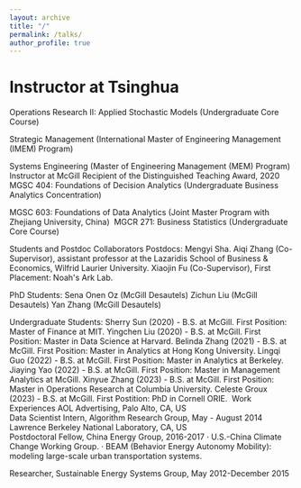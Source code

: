 ```yaml
---
layout: archive
title: "/"
permalink: /talks/
author_profile: true
---
```


Instructor at Tsinghua
======
Operations Research II: Applied Stochastic Models (Undergraduate Core Course)

Strategic Management (International Master of Engineering Management (IMEM) Program)

Systems Engineering (Master of Engineering Management (MEM) Program)
​
Instructor at McGill 
Recipient of the Distinguished Teaching Award, 2020
MGSC 404: Foundations of Decision Analytics (Undergraduate Business Analytics Concentration)

​MGSC 603: Foundations of Data Analytics (Joint Master Program with Zhejiang University, China)
​
MGCR 271: Business Statistics (Undergraduate Core Course)


Students and Postdoc Collaborators
Postdocs:
Mengyi Sha.
Aiqi Zhang (Co-Supervisor), assistant professor at the Lazaridis School of Business & Economics, Wilfrid Laurier University.
Xiaojin Fu (Co-Supervisor), First Placement: Noah's Ark Lab.

PhD Students:
Sena Onen Oz (McGill Desautels)
Zichun Liu (McGill Desautels)
Yan Zhang (McGill Desautels)

Undergraduate Students:
Sherry Sun (2020) - B.S. at McGill. First Position: Master of Finance at MIT.
Yingchen Liu (2020) - B.S. at McGill.  First Position: Master in Data Science at Harvard.
Belinda Zhang (2021) - B.S. at McGill. First Position: Master in Analytics at Hong Kong University.
Lingqi Guo (2022) - B.S. at McGill. First Position: Master in Analytics at Berkeley.
Jiaying Yao (2022) - B.S. at McGill. First Position: Master in Management Analytics at McGill.
Xinyue Zhang (2023) - B.S. at McGill. First Position: Master in Operations Research at Columbia University.
Celeste Groux (2023) - B.S. at McGill. First Postition: PhD in Cornell ORIE. ​
Work Experiences
﻿AOL Advertising, Palo Alto, CA, US    
Data Scientist Intern, Algorithm Research Group, May - August 2014
​
Lawrence Berkeley National Laboratory, CA, US  
Postdoctoral Fellow, China Energy Group, 2016-2017
·  U.S.-China Climate Change Working Group.
·  BEAM (Behavior Energy Autonomy Mobility): modeling large-scale urban transportation systems.

Researcher, Sustainable Energy Systems Group, May 2012-December 2015
